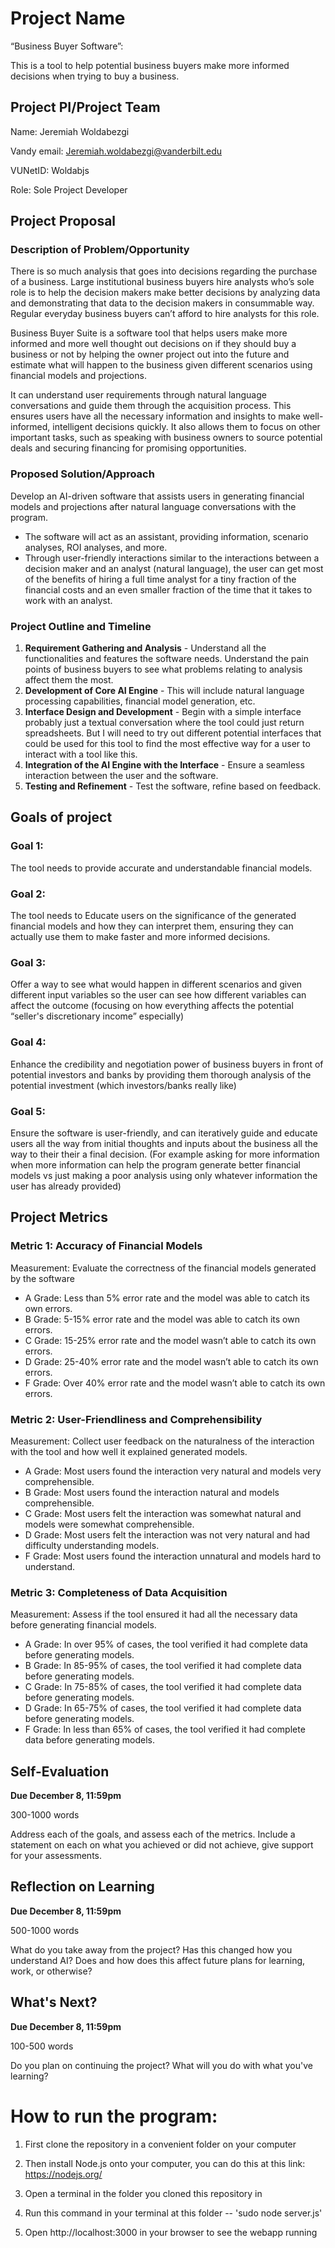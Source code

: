 # Project Name 
“Business Buyer Software”:

This is a tool to help potential business buyers make more informed decisions when trying to buy a business.

## Project PI/Project Team 

Name: Jeremiah Woldabezgi

Vandy email: Jeremiah.woldabezgi@vanderbilt.edu

VUNetID: Woldabjs

Role: Sole Project Developer






## Project Proposal 

### Description of Problem/Opportunity

There is so much analysis that goes into decisions regarding the purchase of a business. Large institutional business buyers hire analysts who’s sole role is to help the decision makers make better decisions by analyzing data and demonstrating that data to the decision makers in consummable way. Regular everyday business buyers can’t afford to hire analysts for this role.

Business Buyer Suite is a software tool that helps users make more informed and more well thought out decisions on if they should buy a business or not by helping the owner project out into the future and estimate what will happen to the business given different scenarios using financial models and projections.

It can understand user requirements through natural language conversations and guide them through the acquisition process. This ensures users have all the necessary information and insights to make well-informed, intelligent decisions quickly. It also allows them to focus on other important tasks, such as speaking with business owners to source potential deals and securing financing for promising opportunities.


### Proposed Solution/Approach

Develop an AI-driven software that assists users in generating financial models and projections after natural language conversations with the program.
  - The software will act as an assistant, providing information, scenario analyses, ROI analyses, and more.
  - Through user-friendly interactions similar to the interactions between a decision maker and an analyst (natural language), the user can get most of the benefits of hiring a full time analyst for a tiny fraction of the financial costs and an even smaller fraction of the time that it takes to work with an analyst. 


### Project Outline and Timeline
  1. **Requirement Gathering and Analysis** - Understand all the functionalities and features the software needs. Understand the pain points of business buyers to see what problems relating to analysis affect them the most.
  2. **Development of Core AI Engine** - This will include natural language processing capabilities, financial model generation, etc.
  3. **Interface Design and Development**  - Begin with a simple interface probably just a textual conversation where the tool could just return spreadsheets. But I will need to try out different potential interfaces that could be used for this tool to find the most effective way for a user to interact with a tool like this.
  4. **Integration of the AI Engine with the Interface** - Ensure a seamless interaction between the user and the software.
  5. **Testing and Refinement** - Test the software, refine based on feedback.





## Goals of project 

### Goal 1:
The tool needs to provide accurate and understandable financial models.
### Goal 2:
The tool needs to Educate users on the significance of the generated financial models and how they can interpret them, ensuring they can actually use them to make faster and more informed decisions.
### Goal 3:
Offer a way to see what would happen in different scenarios and given different input variables so the user can see how different variables can affect the outcome (focusing on how everything affects the potential “seller's discretionary income” especially)
### Goal 4:
Enhance the credibility and negotiation power of business buyers in front of potential investors and banks by providing them thorough analysis of the potential investment (which investors/banks really like)
### Goal 5:
Ensure the software is user-friendly, and can iteratively guide and educate users all the way from initial thoughts and inputs about the business all the way to their their a final decision. (For example asking for more information when more information can help the program generate better financial models vs just making a poor analysis using only whatever information the user has already provided)





## Project Metrics 

### Metric 1: Accuracy of Financial Models
Measurement: Evaluate the correctness of the financial models generated by the software
* A Grade: Less than 5% error rate and the model was able to catch its own errors.
* B Grade: 5-15% error rate and the model was able to catch its own errors.
* C Grade: 15-25% error rate and the model wasn’t able to catch its own errors.
* D Grade: 25-40% error rate and the model wasn’t able to catch its own errors.
* F Grade: Over 40% error rate and the model wasn’t able to catch its own errors.

### Metric 2: User-Friendliness and Comprehensibility
Measurement: Collect user feedback on the naturalness of the interaction with the tool and how well it explained generated models.
* A Grade: Most users found the interaction very natural and models very comprehensible.
* B Grade: Most users found the interaction natural and models comprehensible.
* C Grade: Most  users felt the interaction was somewhat natural and models were somewhat comprehensible.
* D Grade: Most users felt the interaction was not very natural and had difficulty understanding models.
* F Grade: Most users found the interaction unnatural and models hard to understand.

### Metric 3: Completeness of Data Acquisition
Measurement: Assess if the tool ensured it had all the necessary data before generating financial models.
* A Grade: In over 95% of cases, the tool verified it had complete data before generating models.
* B Grade: In 85-95% of cases, the tool verified it had complete data before generating models.
* C Grade: In 75-85% of cases, the tool verified it had complete data before generating models.
* D Grade: In 65-75% of cases, the tool verified it had complete data before generating models.
* F Grade: In less than 65% of cases, the tool verified it had complete data before generating models.






## Self-Evaluation
**Due December 8, 11:59pm**

300-1000 words

Address each of the goals, and assess each of the metrics. Include a statement on each on what you achieved or did not achieve, give support for your assessments.

## Reflection on Learning
**Due December 8, 11:59pm**

500-1000 words

What do you take away from the project? Has this changed how you understand AI? Does and how does this affect future plans for learning, work, or otherwise?

## What's Next?
**Due December 8, 11:59pm**

100-500 words

Do you plan on continuing the project? What will you do with what you've learning?





# How to run the program:

1. First clone the repository in a convenient folder on your computer

2. Then install Node.js onto your computer, you can do this at this link: https://nodejs.org/
   
3. Open a terminal in the folder you cloned this repository in
   
4. Run this command in your terminal at this folder --  'sudo node server.js'
   
5. Open http://localhost:3000 in your browser to see the webapp running
